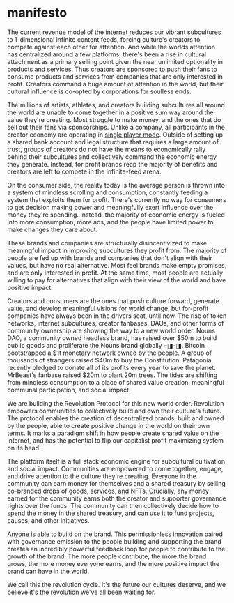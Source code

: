 # manifesto
The current revenue model of the internet reduces our vibrant subcultures to 1-dimensional infinite content feeds, forcing culture's creators to compete against each other for attention. And while the worlds attention has centralized around a few platforms, there's been a rise in cultural attachment as a primary selling point given the near unlimited optionality in products and services. Thus creators are sponsored to push their fans to consume products and services from companies that are only interested in profit. Creators command a huge amount of attention in the world, but their cultural influence is co-opted by corporations for soulless ends. 


The millions of artists, athletes, and creators building subcultures all around the world are unable to come together in a positive sum way around the value they're creating. Most struggle to make money, and the ones that do sell out their fans via sponsorships. Unlike a company, all participants in the creator economy are operating in [single player mode](https://www.metalabel.xyz/what-is-metalabel). Outside of setting up a shared bank account and legal structure that requires a large amount of trust, groups of creators do not have the means to economically rally behind their subcultures and collectively command the economic energy they generate. Instead, for profit brands reap the majority of benefits and creators are left to compete in the infinite-feed arena.


On the consumer side, the reality today is the average person is thrown into a system of mindless scrolling and consumption, constantly feeding a system that exploits them for profit. There's currently no way for consumers to get decision making power and meaningfully exert influence over the money they're spending. Instead, the majority of economic energy is fueled into more consumption, more ads, and the people have limited power to make changes they care about.


These brands and companies are structurally disincentivized to make meaningful impact in improving subcultures they profit from. The majority of people are fed up with brands and companies that don't align with their values, but have no real alternative. Most feel brands make empty promises, and are only interested in profit. At the same time, most people are actually willing to pay for alternatives that align with their view of the world and have positive impact. 


Creators and consumers are the ones that push culture forward, generate value, and develop meaningful visions for world change, but for-profit companies have always been in the drivers seat, until now. The rise of token networks, internet subcultures, creator fanbases, DAOs, and other forms of community ownership are showing the way to a new world order. Nouns DAO, a community owned headless brand, has raised over $50m to build public goods and proliferate the Nouns brand globally ⌐◨-◨. Bitcoin bootstrapped a $1t monetary network owned by the people. A group of thousands of strangers raised $40m to buy the Constitution. Patagonia recently pledged to donate all of its profits every year to save the planet. MrBeast's fanbase raised $20m to plant 20m trees. The tides are shifting from mindless consumption to a place of shared value creation, meaningful communal participation, and social impact.


We are building the Revolution Protocol for this new world order. Revolution empowers communities to collectively build and own their culture's future. The protocol enables the creation of decentralized brands, built and owned by the people, able to create positive change in the world on their own terms. It marks a paradigm shift in how people create shared value on the internet, and has the potential to flip our capitalist profit maximizing system on its head.


The platform itself is a full stack economic engine for subcultural cultivation and social impact. Communities are empowered to come together, engage, and drive attention to the culture they're creating. Everyone in the community can earn money for themselves and a shared treasury by selling co-branded drops of goods, services, and NFTs. Crucially, any money earned for the community earns both the creator and supporter governance rights over the funds. The community can then collectively decide how to spend the money in the shared treasury, and can use it to fund projects, causes, and other initiatives.


Anyone is able to build on the brand. This permissionless innovation paired with governance emission to the people building and supporting the brand creates an incredibly powerful feedback loop for people to contribute to the growth of the brand. The more people contribute, the more the brand grows, the more money everyone earns, and the more positive impact the brand can have in the world.


We call this the revolution cycle. It's the future our cultures deserve, and we believe it's the revolution we've all been waiting for.
